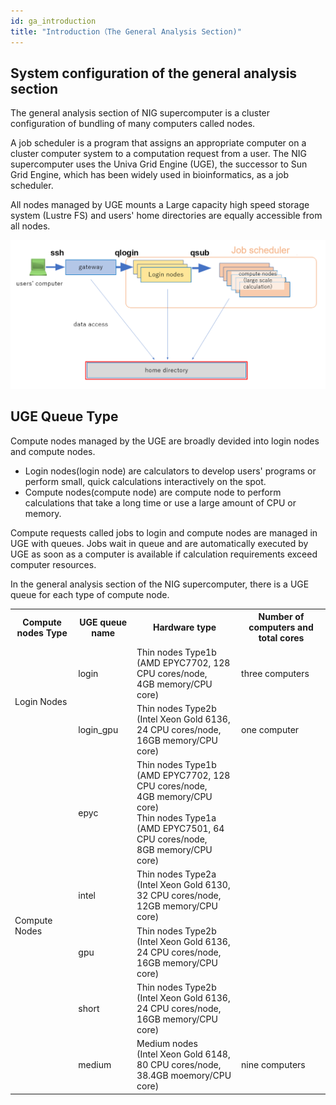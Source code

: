 ```yaml
---
id: ga_introduction
title: "Introduction（The General Analysis Section)"
---
```



## System configuration of the general analysis section

The general analysis section of NIG supercomputer is a cluster configuration of bundling of many computers called nodes.

A job scheduler is a program that assigns an appropriate computer on a cluster computer system to a computation request from a user. The NIG supercomputer uses the Univa Grid Engine (UGE), the successor to Sun Grid Engine, which has been widely used in bioinformatics, as a job scheduler.

All nodes managed by UGE mounts a Large capacity high speed storage system (Lustre FS) and users' home directories are equally accessible from all nodes.


![](GA_division_EN.png)


## UGE Queue Type

Compute nodes managed by the UGE are broadly devided into login nodes and compute nodes.

- Login nodes(login node) are calculators to develop users' programs or perform small, quick calculations interactively on the spot.
- Compute nodes(compute node) are compute node to perform calculations that take a long time or use a large amount of CPU or memory.

Compute requests called jobs to login and compute nodes are managed in UGE with queues.
Jobs wait in queue and are automatically executed by UGE as soon as a computer is available if calculation requirements exceed computer resources.

In the general analysis section of the NIG supercomputer, there is a UGE queue for each type of compute node.





<table>
<tr>
  <th>Compute nodes Type</th>
  <th>UGE queue name</th>
  <th>Hardware type</th>
  <th>Number of computers and total cores</th>
</tr>
<tr>
  <td rowspan="2">Login Nodes</td>
  <td>login</td>
  <td>Thin nodes Type1b<br />
  (AMD EPYC7702, 128 CPU cores/node,<br />
  4GB memory/CPU core)
  </td>
  <td>three computers</td>
</tr>
<tr>

  <td>login_gpu</td>
   <td>Thin nodes Type2b <br />
   (Intel Xeon Gold 6136, 24 CPU cores/node, <br />
   16GB memory/CPU core)
   </td>
  <td>one computer</td>
</tr>

<tr>
  <td rowspan="5">Compute Nodes</td>
  <td>epyc</td>
    <td>Thin nodes Type1b<br />
  (AMD EPYC7702, 128 CPU cores/node, <br />
  4GB memory/CPU core)<br />
    Thin nodes Type1a<br />
  (AMD EPYC7501, 64 CPU cores/node, <br />
  8GB memory/CPU core)<br />
  </td>
  <td>　</td>

</tr>
<tr>
  <td>intel</td>
  <td>Thin nodes Type2a <br />
  (Intel Xeon Gold 6130, 32 CPU cores/node, <br />
  12GB memory/CPU core)
  </td>
  <td> </td>
</tr>
<tr>
  <td>gpu</td>
     <td>Thin nodes Type2b <br />
   (Intel Xeon Gold 6136, 24 CPU cores/node, <br />
   16GB memory/CPU core)
   </td>
  <td></td>
</tr>
<tr>
  <td>short</td>
     <td>Thin nodes Type2b <br />
   (Intel Xeon Gold 6136, 24 CPU cores/node, <br />
   16GB memory/CPU core)
   </td>
  <td></td>
</tr>
<tr>
  <td>medium</td>
  <td>Medium nodes <br />
  (Intel Xeon Gold 6148, 80 CPU cores/node, <br />
  38.4GB moemory/CPU core)
  </td>
  <td>nine computers</td>
</tr>

</table>







